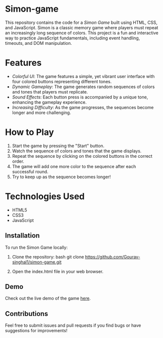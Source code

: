 # Simon-game

This repository contains the code for a *Simon Game* built using HTML, CSS, and JavaScript. Simon is a classic memory game where players must repeat an increasingly long sequence of colors. This project is a fun and interactive way to practice JavaScript fundamentals, including event handling, timeouts, and DOM manipulation.

# Features

- *Colorful UI*: The game features a simple, yet vibrant user interface with four colored buttons representing different tones.
- *Dynamic Gameplay*: The game generates random sequences of colors and tones that players must replicate.
- *Sound Effects*: Each button press is accompanied by a unique tone, enhancing the gameplay experience.
- *Increasing Difficulty*: As the game progresses, the sequences become longer and more challenging.

# How to Play

1. Start the game by pressing the "Start" button.
2. Watch the sequence of colors and tones that the game displays.
3. Repeat the sequence by clicking on the colored buttons in the correct order.
4. The game will add one more color to the sequence after each successful round.
5. Try to keep up as the sequence becomes longer!

# Technologies Used

- HTML5
- CSS3
- JavaScript

## Installation

To run the Simon Game locally:

1. Clone the repository:
   bash
   git clone https://github.com/Gourav-singhal1/simon-game.git
   
2. Open the index.html file in your web browser.

## Demo

Check out the live demo of the game [here](https://gourav-singhal1.github.io/Simon-game/).

## Contributions

Feel free to submit issues and pull requests if you find bugs or have suggestions for improvements!
